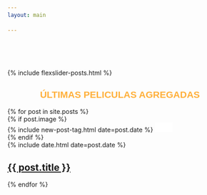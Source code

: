 ```yaml
---
layout: main

---
```


<main class="home" id="post" role="main" itemprop="mainContentOfPage" itemscope="itemscope" itemtype="http://schema.org/Blog" style="padding-top: 65px;">
    {% include flexslider-posts.html %}

<div cold-md="12">

<div align="center">

<h2 style="font-family: latin-100,arabic-100,sans-serif;color: #FFB03B;"> ÚLTIMAS PELICULAS AGREGADAS </h2>

</div>



</div>



<div id="grid" class="row">
    {% for post in site.posts %}
        <article class="box-item col-md-3 col-xs-6 col-lg-3" itemscope="itemscope" itemtype="http://schema.org/BlogPosting" itemprop="blogPost">
            <div class="box">
            <div class="box-body">
                {% if post.image %}
                    <div class="cover">
                        {% include new-post-tag.html date=post.date %}
                        <a href="{{ post.url | prepend: site.baseurl }}" {%if isnewpost %}class="new-post"{% endif %}>
                            <img src="assets/img/placeholder.png" data-url="{{ post.image }}" class="preload">
                        </a>
                    </div>
                {% endif %}
                <div class="box-info">
                    <meta itemprop="datePublished" content="{{ post.date | date_to_xmlschema }}">
                    <time itemprop="datePublished" datetime="{{ post.date | date_to_xmlschema }}" class="date">
                        {% include date.html date=post.date %}
                    </time>
                    <a class="post-link" href="{{ post.url | prepend: site.baseurl }}">
                        <h2 class="post-title" itemprop="name">
                            {{ post.title }}
                        </h2>
                    </a>
                </div>
            </div>
            </div>
        </article>
    {% endfor %}
</div>


</main>
